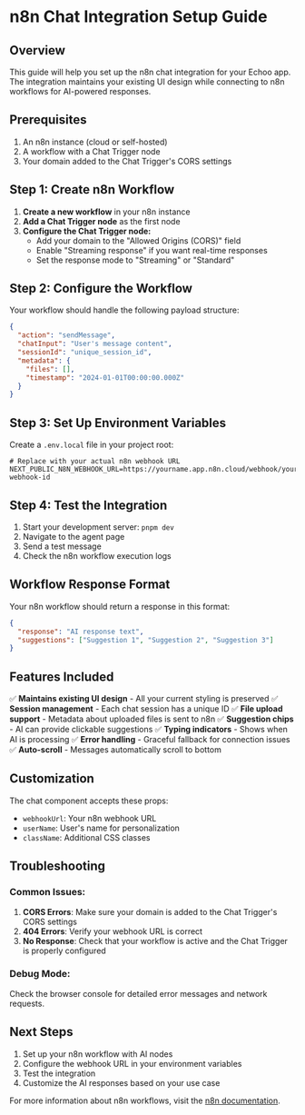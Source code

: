 # n8n Chat Integration Setup Guide

## Overview

This guide will help you set up the n8n chat integration for your Echoo app. The integration maintains your existing UI design while connecting to n8n workflows for AI-powered responses.

## Prerequisites

1. An n8n instance (cloud or self-hosted)
2. A workflow with a Chat Trigger node
3. Your domain added to the Chat Trigger's CORS settings

## Step 1: Create n8n Workflow

1. **Create a new workflow** in your n8n instance
2. **Add a Chat Trigger node** as the first node
3. **Configure the Chat Trigger node:**
   - Add your domain to the "Allowed Origins (CORS)" field
   - Enable "Streaming response" if you want real-time responses
   - Set the response mode to "Streaming" or "Standard"

## Step 2: Configure the Workflow

Your workflow should handle the following payload structure:

```json
{
  "action": "sendMessage",
  "chatInput": "User's message content",
  "sessionId": "unique_session_id",
  "metadata": {
    "files": [],
    "timestamp": "2024-01-01T00:00:00.000Z"
  }
}
```

## Step 3: Set Up Environment Variables

Create a `.env.local` file in your project root:

```env
# Replace with your actual n8n webhook URL
NEXT_PUBLIC_N8N_WEBHOOK_URL=https://yourname.app.n8n.cloud/webhook/your-webhook-id
```

## Step 4: Test the Integration

1. Start your development server: `pnpm dev`
2. Navigate to the agent page
3. Send a test message
4. Check the n8n workflow execution logs

## Workflow Response Format

Your n8n workflow should return a response in this format:

```json
{
  "response": "AI response text",
  "suggestions": ["Suggestion 1", "Suggestion 2", "Suggestion 3"]
}
```

## Features Included

✅ **Maintains existing UI design** - All your current styling is preserved
✅ **Session management** - Each chat session has a unique ID
✅ **File upload support** - Metadata about uploaded files is sent to n8n
✅ **Suggestion chips** - AI can provide clickable suggestions
✅ **Typing indicators** - Shows when AI is processing
✅ **Error handling** - Graceful fallback for connection issues
✅ **Auto-scroll** - Messages automatically scroll to bottom

## Customization

The chat component accepts these props:

- `webhookUrl`: Your n8n webhook URL
- `userName`: User's name for personalization
- `className`: Additional CSS classes

## Troubleshooting

### Common Issues:

1. **CORS Errors**: Make sure your domain is added to the Chat Trigger's CORS settings
2. **404 Errors**: Verify your webhook URL is correct
3. **No Response**: Check that your workflow is active and the Chat Trigger is properly configured

### Debug Mode:

Check the browser console for detailed error messages and network requests.

## Next Steps

1. Set up your n8n workflow with AI nodes
2. Configure the webhook URL in your environment variables
3. Test the integration
4. Customize the AI responses based on your use case

For more information about n8n workflows, visit the [n8n documentation](https://docs.n8n.io/).
